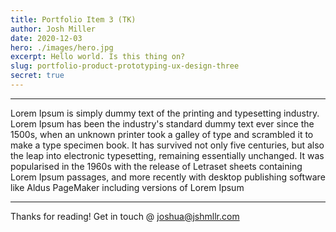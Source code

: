 ```yaml
---
title: Portfolio Item 3 (TK)
author: Josh Miller
date: 2020-12-03
hero: ./images/hero.jpg
excerpt: Hello world. Is this thing on?
slug: portfolio-product-prototyping-ux-design-three
secret: true
---
```


---
Lorem Ipsum is simply dummy text of the printing and typesetting industry. Lorem Ipsum has been the industry's standard dummy text ever since the 1500s, when an unknown printer took a galley of type and scrambled it to make a type specimen book. It has survived not only five centuries, but also the leap into electronic typesetting, remaining essentially unchanged. It was popularised in the 1960s with the release of Letraset sheets containing Lorem Ipsum passages, and more recently with desktop publishing software like Aldus PageMaker including versions of Lorem Ipsum

---
Thanks for reading! 
Get in touch @ [joshua@jshmllr.com](mailto:joshua@jshmllr.com)
